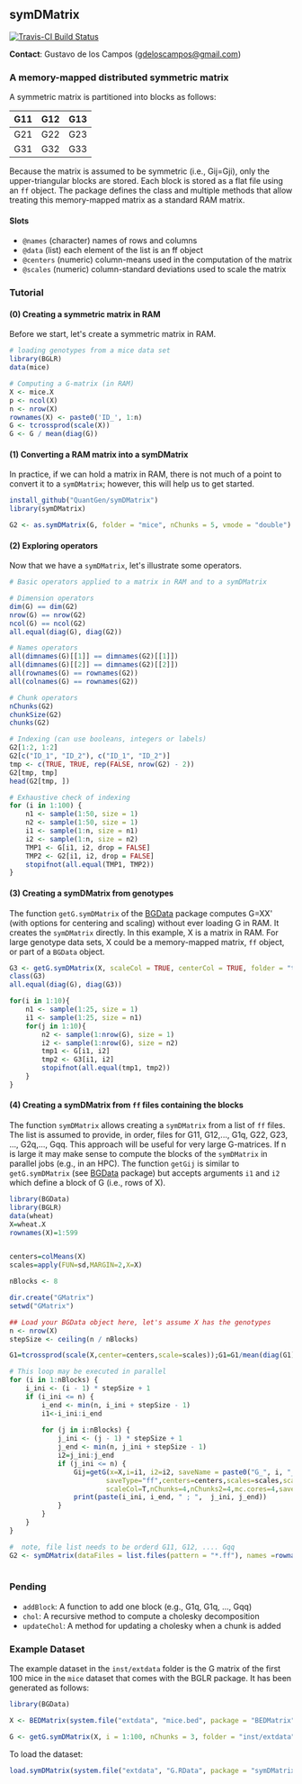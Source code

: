 ## symDMatrix

[![Travis-CI Build Status](https://travis-ci.org/QuantGen/symDMatrix.svg?branch=master)](https://travis-ci.org/QuantGen/symDMatrix)

**Contact**: Gustavo de los Campos (gdeloscampos@gmail.com)

### A memory-mapped distributed symmetric matrix

A symmetric matrix is partitioned into blocks as follows:

| G11 | G12 | G13 |
|:---:|:---:|:---:|
| G21 | G22 | G23 |
| G31 | G32 | G33 |

Because the matrix is assumed to be symmetric (i.e., Gij=Gji), only the upper-triangular blocks are stored. Each block is stored as a flat file using an `ff` object. The package defines the class and multiple methods that allow treating this memory-mapped matrix as a standard RAM matrix.


#### Slots

* `@names` (character) names of rows and columns
* `@data` (list) each element of the list is an ff object
* `@centers` (numeric) column-means used in the computation of the matrix
* `@scales` (numeric) column-standard deviations used to scale the matrix

### Tutorial

#### (0) Creating a symmetric matrix in RAM

Before we start, let's create a symmetric matrix in RAM.

```R
# loading genotypes from a mice data set
library(BGLR)
data(mice)

# Computing a G-matrix (in RAM)
X <- mice.X
p <- ncol(X)
n <- nrow(X)
rownames(X) <- paste0('ID_', 1:n)
G <- tcrossprod(scale(X))
G <- G / mean(diag(G))
```

#### (1) Converting a RAM matrix into a symDMatrix

In practice, if we can hold a matrix in RAM, there is not much of a point to convert it to a `symDMatrix`; however, this will help us to get started.

```R
install_github("QuantGen/symDMatrix")
library(symDMatrix)

G2 <- as.symDMatrix(G, folder = "mice", nChunks = 5, vmode = "double") # can use single for lighter files
```

#### (2) Exploring operators

Now that we have a `symDMatrix`, let's illustrate some operators.

```R
# Basic operators applied to a matrix in RAM and to a symDMatrix

# Dimension operators
dim(G) == dim(G2)
nrow(G) == nrow(G2)
ncol(G) == ncol(G2)
all.equal(diag(G), diag(G2))

# Names operators
all(dimnames(G)[[1]] == dimnames(G2)[[1]])
all(dimnames(G)[[2]] == dimnames(G2)[[2]])
all(rownames(G) == rownames(G2))
all(colnames(G) == rownames(G2))

# Chunk operators
nChunks(G2)
chunkSize(G2)
chunks(G2)

# Indexing (can use booleans, integers or labels)
G2[1:2, 1:2]
G2[c("ID_1", "ID_2"), c("ID_1", "ID_2")]
tmp <- c(TRUE, TRUE, rep(FALSE, nrow(G2) - 2))
G2[tmp, tmp]
head(G2[tmp, ])

# Exhaustive check of indexing
for (i in 1:100) {
    n1 <- sample(1:50, size = 1)
    n2 <- sample(1:50, size = 1)
    i1 <- sample(1:n, size = n1)
    i2 <- sample(1:n, size = n2)
    TMP1 <- G[i1, i2, drop = FALSE]
    TMP2 <- G2[i1, i2, drop = FALSE]
    stopifnot(all.equal(TMP1, TMP2))
}

```

#### (3) Creating a symDMatrix from genotypes

The function `getG.symDMatrix` of the [BGData](https://github.com/QuantGen/BGData) package computes G=XX' (with options for centering and scaling) without ever loading G in RAM. It creates the `symDMatrix` directly. In this example, X is a matrix in RAM. For large genotype data sets, X could be a memory-mapped matrix, `ff` object, or part of a `BGData` object.

```R
G3 <- getG.symDMatrix(X, scaleCol = TRUE, centerCol = TRUE, folder = "tmp", chunkSize = 300, vmode = "double")
class(G3)
all.equal(diag(G), diag(G3))

for(i in 1:10){
    n1 <- sample(1:25, size = 1)
    i1 <- sample(1:25, size = n1)
    for(j in 1:10){
        n2 <- sample(1:nrow(G), size = 1)
        i2 <- sample(1:nrow(G), size = n2)
        tmp1 <- G[i1, i2]
        tmp2 <- G3[i1, i2]
        stopifnot(all.equal(tmp1, tmp2))
    }
}
```

#### (4) Creating a symDMatrix from `ff` files containing the blocks

The function `symDMatrix` allows creating a `symDMatrix` from a list of `ff` files. The list is assumed to provide, in order, files for G11, G12,..., G1q, G22, G23, ..., G2q,..., Gqq. This approach will be useful for very large G-matrices. If n is large it may make sense to compute the blocks of the `symDMatrix` in parallel jobs (e.g., in an HPC). The function `getGij` is similar to `getG.symDMatrix` (see [BGData](https://github.com/QuantGen/BGData) package) but accepts arguments `i1` and `i2` which define a block of G (i.e., rows of X).

```R
library(BGData)
library(BGLR)
data(wheat)
X=wheat.X
rownames(X)=1:599


centers=colMeans(X)
scales=apply(FUN=sd,MARGIN=2,X=X)

nBlocks <- 8

dir.create("GMatrix")
setwd("GMatrix")

## Load your BGData object here, let's assume X has the genotypes
n <- nrow(X)
stepSize <- ceiling(n / nBlocks)

G1=tcrossprod(scale(X,center=centers,scale=scales));G1=G1/mean(diag(G1))

# This loop may be executed in parallel
for (i in 1:nBlocks) {
    i_ini <- (i - 1) * stepSize + 1
    if (i_ini <= n) {
        i_end <- min(n, i_ini + stepSize - 1)
        i1<-i_ini:i_end
        
        for (j in i:nBlocks) {
            j_ini <- (j - 1) * stepSize + 1
            j_end <- min(n, j_ini + stepSize - 1)
            i2=j_ini:j_end
            if (j_ini <= n) {                
                Gij=getG(x=X,i=i1, i2=i2, saveName = paste0("G_", i, "_", j, ".bin"),
                 		saveType="ff",centers=centers,scales=scales,scaleG=T,verbose=F,
                 		scaleCol=T,nChunks=4,nChunks2=4,mc.cores=4,saveG=T)
                print(paste(i_ini, i_end, " ; ",  j_ini, j_end))
            }
        }
    }
}

#  note, file list needs to be orderd G11, G12, .... Gqq
G2 <- symDMatrix(dataFiles = list.files(pattern = "*.ff"), names =rownames(X))
 


```

### Pending

- `addBlock`: A function to add one block (e.g., G1q, G1q, ..., Gqq)
- `chol`: A recursive method to compute a cholesky decomposition
- `updateChol`: A method for updating a cholesky when a chunk is added


### Example Dataset

The example dataset in the `inst/extdata` folder is the G matrix of the first 100 mice in the `mice` dataset that comes with the BGLR package. It has been generated as follows:

```R
library(BGData)

X <- BEDMatrix(system.file("extdata", "mice.bed", package = "BEDMatrix"))

G <- getG.symDMatrix(X, i = 1:100, nChunks = 3, folder = "inst/extdata")
```

To load the dataset:

```R
load.symDMatrix(system.file("extdata", "G.RData", package = "symDMatrix")) # loads G
```
